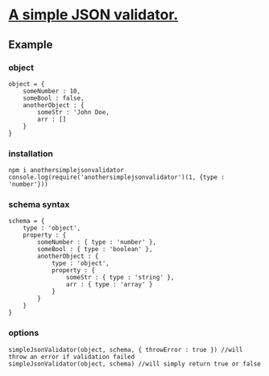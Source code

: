 # <a href="https://www.npmjs.com/package/anothersimplejsonvalidator">A simple JSON validator.</a>

## Example

### object
```
object = {
    someNumber : 10,
    someBool : false,
    anotherObject : {
        someStr : 'John Doe,
        arr : []
    }
}
```
### installation
```
npm i anothersimplejsonvalidator
console.log(require('anothersimplejsonvalidator')(1, {type : 'number'}))
```

### schema syntax
```
schema = {
    type : 'object',
    property : {
        someNumber : { type : 'number' },
        someBool : { type : 'boolean' },
        anotherObject : {
            type : 'object',
            property : {
                someStr : { type : 'string' },
                arr : { type : 'array' }
            }
        }
    }
}
```

### options
```
simpleJsonValidator(object, schema, { throwError : true }) //will throw an error if validation failed
simpleJsonValidator(object, schema) //will simply return true or false
```
